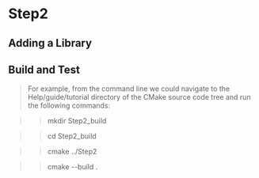 # Step2

Adding a Library
--------

## Build and Test
>For example, from the command line we could navigate to the Help/guide/tutorial directory of the CMake source code tree and run the following commands:

>>mkdir Step2_build

>>cd Step2_build

>>cmake ../Step2

>>cmake --build . 

